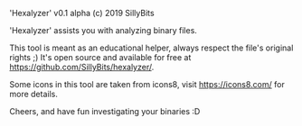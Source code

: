 'Hexalyzer' v0.1 alpha
(c) 2019 SillyBits


'Hexalyzer' assists you with analyzing binary files.

This tool is meant as an educational helper, always 
respect the file's original rights ;)
It's open source and available for free at 
https://github.com/SillyBits/hexalyzer/.

Some icons in this tool are taken from icons8, 
visit https://icons8.com/ for more details.

Cheers, and have fun investigating your binaries :D

